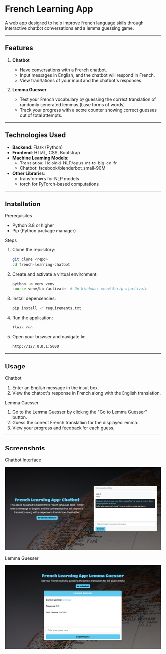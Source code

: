# French Learning App

A web app designed to help improve French language skills through interactive chatbot conversations and a lemma guessing game.

---

## Features
1. **Chatbot**
    - Have conversations with a French chatbot.
    - Input messages in English, and the chatbot will respond in French.
    - View translations of your input and the chatbot's responses.

2. **Lemma Guesser**
    - Test your French vocabulary by guessing the correct translation of randomly generated lemmas (base forms of words).
    - Track your progress with a score counter showing correct guesses out of total attempts.

---

## Technologies Used
- **Backend**: Flask (Python)
- **Frontend**: HTML, CSS, Bootstrap
- **Machine Learning Models**:
    - Translation: Helsinki-NLP/opus-mt-tc-big-en-fr
    - Chatbot: facebook/blenderbot_small-90M
- **Other Libraries**:
    - transformers for NLP models
    - torch for PyTorch-based computations

---

## Installation

Prerequisites
- Python 3.8 or higher
- Pip (Python package manager)

Steps

1. Clone the repository:

    ```bash
    git clone <repo>
    cd french-learning-chatbot
    ```

2. Create and activate a virtual environment:

    ```bash
    python -m venv venv
    source venv/bin/activate  # On Windows: venv\Scripts\activate
    ```

3. Install dependencies:

    ```bash
    pip install -r requirements.txt
    ```

4. Run the application:

    ```bash
    flask run
    ```

5. Open your browser and navigate to:

    ```bash
    http://127.0.0.1:5000
    ```

---

## Usage

Chatbot

1. Enter an English message in the input box.
2. View the chatbot's response in French along with the English translation.

Lemma Guesser

1. Go to the Lemma Guesser by clicking the "Go to Lemma Guesser" button.
2. Guess the correct French translation for the displayed lemma.
3. View your progress and feedback for each guess.

---

## Screenshots

Chatbot Interface

![alt text](chatbot.png)

Lemma Guesser

![alt text](lemma-guesser.png)